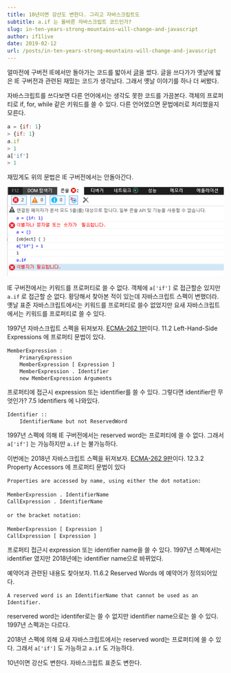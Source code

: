 ```yaml
---
title: 10년이면 강산도 변한다. 그리고 자바스크립트도
subtitle: a.if 는 올바른 자바스크립트 코드인가?
slug: in-ten-years-strong-mountains-will-change-and-javascript
author: if1live
date: 2019-02-12
url: /posts/in-ten-years-strong-mountains-will-change-and-javascript
---
```


얼마전에 구버전 IE에서만 돌아가는 코드를 밟아서 [글]({attach}generous-code-breaks-easily)을 썼다.
글을 쓰다가가 옛날에 밟은 IE 구버전과 관련된 재밌는 코드가 생각났다.
그래서 옛날 이야기를 하나 더 써봤다.

자바스크립트를 쓰다보면 다른 언어에서는 생각도 못한 코드를 가끔본다.
객체의 프로퍼티로 if, for, while 같은 키워드를 쓸 수 있다.
다른 언어였으면 문법에러로 처리했을지 모른다.

```javascript
a = {if: 1}
> {if: 1}
a.if
> 1
a['if']
> 1
```

재밌게도 위의 문법은 IE 구버전에서는 안돌아간다. 

![ie](ie-legacy-property.png)

IE 구버전에서는 키워드를 프로퍼티로 쓸 수 없다. 객체에 `a['if']` 로 접근할순 있지만 `a.if` 로 접근할 순 없다.
황당해서 찾아본 적이 있는데 자바스크립트 스펙이 변했더라.
옛날 표준 자바스크립트에서는 키워드를 프로퍼티로 쓸수 없었지만 요새 자바스크립트에서는 키워드를 프로퍼티로 쓸 수 있다. 

1997년 자바스크립트 스펙을 뒤져보자. [ECMA-262 1판][js-1]이다.
11.2 Left-Hand-Side Expressions 에 프로퍼티 문법이 있다.

```
MemberExpression :
    PrimaryExpression
    MemberExpression [ Expression ]
    MemberExpression . Identifier
    new MemberExpression Arguments
```

프로퍼티에 접근시 expression 또는 identifier를 쓸 수 있다.
그렇다면 identifier란 무엇인가? 7.5 Identifiers 에 나와있다.

```
Identifier ::
    IdentifierName but not ReservedWord
```

1997년 스펙에 의해 IE 구버전에서는 reserved word는 프로퍼티에 쓸 수 없다.
그래서 `a['if']` 는 가능하지만 `a.if` 는 불가능하다.


이번에는 2018년 자바스크립트 스펙을 뒤져보자. [ECMA-262 9판][js-9]이다.
12.3.2 Property Accessors 에 프로퍼티 문법이 있다

```
Properties are accessed by name, using either the dot notation:

MemberExpression . IdentifierName
CallExpression . IdentifierName

or the bracket notation:

MemberExpression [ Expression ]
CallExpression [ Expression ]
```

프로퍼티 접근시 expression 또는 identifier name을 쓸 수 있다. 
1997년 스펙에서는 identifier 였지만 2018년에는 identifier name으로 바뀌었다.

예약어과 관련된 내용도 찾아보자.  11.6.2 Reserved Words 에 예약어가 정의되어있다.

```
A reserved word is an IdentifierName that cannot be used as an Identifier.
```

reservered word는 identifer로는 쓸 수 없지만 identifier name으로는 쓸 수 있다. 1997년 스펙과는 다르다.

2018년 스펙에 의해 요새 자바스크립트에서는 reserved word는 프로퍼티에 쓸 수 있다.
그래서 `a['if']` 도 가능하고 `a.if` 도 가능하다.

10년이면 강산도 변한다. 자바스크립트 표준도 변한다.

[js-1]: https://www.ecma-international.org/publications/files/ECMA-ST-ARCH/ECMA-262,%201st%20edition,%20June%201997.pdf
[js-9]: https://www.ecma-international.org/publications/files/ECMA-ST/Ecma-262.pdf

